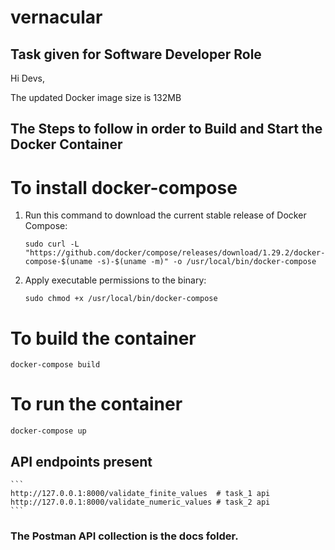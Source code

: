 # vernacular
## Task given for Software Developer Role

Hi Devs,

The updated Docker image size is 132MB

## The Steps to follow in order to Build and Start the Docker Container

# To install docker-compose

1. Run this command to download the current stable release of Docker Compose:
    ```
    sudo curl -L "https://github.com/docker/compose/releases/download/1.29.2/docker-compose-$(uname -s)-$(uname -m)" -o /usr/local/bin/docker-compose
    ```
2. Apply executable permissions to the binary:
    ```
    sudo chmod +x /usr/local/bin/docker-compose
    ```

# To build the container

```
docker-compose build
```

# To run the container

```
docker-compose up
```

## API endpoints present

    ```
    http://127.0.0.1:8000/validate_finite_values  # task_1 api
    http://127.0.0.1:8000/validate_numeric_values # task_2 api
    ```
### The Postman API collection is the docs folder.
